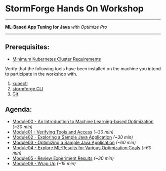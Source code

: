 # StormForge Hands On Workshop
---
**ML-Based App Tuning for Java** *with Optimize Pro*

---

## Prerequisites:
* [Minimum Kubernetes Cluster Requirements](https://docs.stormforge.io/optimize-pro/getting-started/quickstart/#prerequisites)

Verify that the following tools have been installed on the machine you intend to participate in the workshop with.

1. [kubectl](https://kubernetes.io/docs/tasks/tools/#kubectl)
2. [stormforge CLI](https://docs.stormforge.io/optimize-pro/getting-started/install/#installing-the-stormforge-command-line-interface)
3. [Git](https://github.com/git-guides/install-git)

## Agenda:
* [Module00 - An Introduction to Machine Learning-based Optimization](/Java/module00/README.md) *(~30 min)*
* [Module01 - Verifying Tools and Access](/Java/module01/README.md) *(~30 min)*
* [Module02 - Exploring a Sample Java Application](/Java/module02/README.md) *(~30 min)*
* [Module03 - Optimizing a Sample Java Application](/Java/module03/README.md) *(~60 min)*
* [Module04 - Explore ML-Results for Various Optimization Goals](/Java/module04/README.md) *(~60 min)*
* [Module05 - Review Experiment Results](README.md) *(~30 min)*
* [Module06 - Wrap Up](README.md) *(~15 min)*
